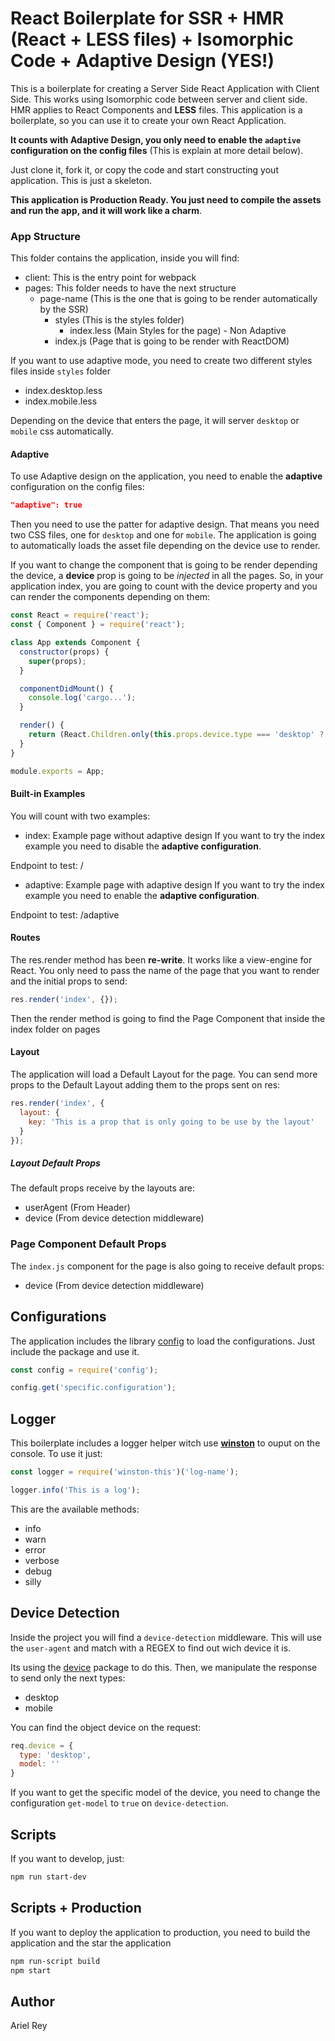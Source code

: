 # React Boilerplate for SSR + HMR (React + LESS files) + Isomorphic Code + Adaptive Design (YES!)

This is a boilerplate for creating a Server Side React Application with Client Side. This works using Isomorphic code between server and client side. HMR applies to React Components and **LESS** files. This application is a boilerplate, so you can use it to create your own React Application.

**It counts with Adaptive Design, you only need to enable the `adaptive` configuration on the config files** (This is explain at more detail below).

Just clone it, fork it, or copy the code and start constructing yout application. This is just a skeleton.

**This application is Production Ready. You just need to compile the assets and run the app, and it will work like a charm**.

### App Structure

This folder contains the application, inside you will find:

- client: This is the entry point for webpack
- pages: This folder needs to have the next structure
    - page-name (This is the one that is going to be render automatically by the SSR)
        - styles (This is the styles folder)
            - index.less (Main Styles for the page) - Non Adaptive
        - index.js (Page that is going to be render with ReactDOM)
        
If you want to use adaptive mode, you need to create two different styles files inside `styles` folder

- index.desktop.less
- index.mobile.less

Depending on the device that enters the page, it will server `desktop` or `mobile` css automatically.

#### Adaptive

To use Adaptive design on the application, you need to enable the **adaptive** configuration on the config files:

```json
"adaptive": true
```

Then you need to use the patter for adaptive design. That means you need two CSS files, one for `desktop` and one for `mobile`. The application is going to automatically loads the asset file depending on the device use to render.

If you want to change the component that is going to be render depending the device, a **device** prop is going to be *injected* in all the pages. So, in your application index, you are going to count with the device property and you can render the components depending on them:

```javascript
const React = require('react');
const { Component } = require('react');

class App extends Component {
  constructor(props) {
    super(props);
  }

  componentDidMount() {
    console.log('cargo...');
  }

  render() {
    return (React.Children.only(this.props.device.type === 'desktop' ? <DesktopPageComponent/> : <MobilePageComponent/>));
  }
}

module.exports = App;
```

#### Built-in Examples

You will count with two examples:

- index: Example page without adaptive design
If you want to try the index example you need to disable the **adaptive configuration**.

Endpoint to test: /

- adaptive: Example page with adaptive design
If you want to try the index example you need to enable the **adaptive configuration**.

Endpoint to test: /adaptive

#### Routes

The res.render method has been **re-write**. It works like a view-engine for React. You only need to pass the name of the page that you want to render and the initial props to send:

```javascript
res.render('index', {});
```

Then the render method is going to find the Page Component that inside the index folder on pages

#### Layout

The application will load a Default Layout for the page. You can send more props to the Default Layout adding them to the props sent on res:

```javascript
res.render('index', {
  layout: {
    key: 'This is a prop that is only going to be use by the layout'
  }
});
```

##### Layout Default Props

The default props receive by the layouts are:

- userAgent (From Header)
- device (From device detection middleware)


### Page Component Default Props

The `index.js` component for the page is also going to receive default props:

- device (From device detection middleware)

## Configurations

The application includes the library [config](http://npmjs.com/package/config) to load the configurations. Just include the package and use it.

````javascript
const config = require('config');

config.get('specific.configuration');
````

## Logger

This boilerplate includes a logger helper witch use [**winston**](https://www.npmjs.com/package/winston-this) to ouput on the console. To use it just:

````javascript
const logger = require('winston-this')('log-name');

logger.info('This is a log');
````

This are the available methods:
- info
- warn
- error
- verbose
- debug
- silly

## Device Detection

Inside the project you will find a `device-detection` middleware. This will use the `user-agent` and match with a REGEX to find out wich device it is.

Its using the [device](npmjs.com/package/device) package to do this. Then, we manipulate the response to send only the next types:

- desktop
- mobile

You can find the object device on the request:

```javascript
req.device = {
  type: 'desktop',
  model: ''
}
```

If you want to get the specific model of the device, you need to change the configuration `get-model` to `true` on `device-detection`.

## Scripts

If you want to develop, just:

```bash
npm run start-dev
```

## Scripts + Production

If you want to deploy the application to production, you need to build the application and the star the application

```bash
npm run-script build
npm start
```

## Author

Ariel Rey
